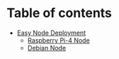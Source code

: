 # Table of contents

* [Easy Node Deployment](README.md)
  * [Raspberry Pi-4 Node](easy-node-deployment/raspberry-pi-4-node.md)
  * [Debian Node](easy-node-deployment/debian-node.md)
